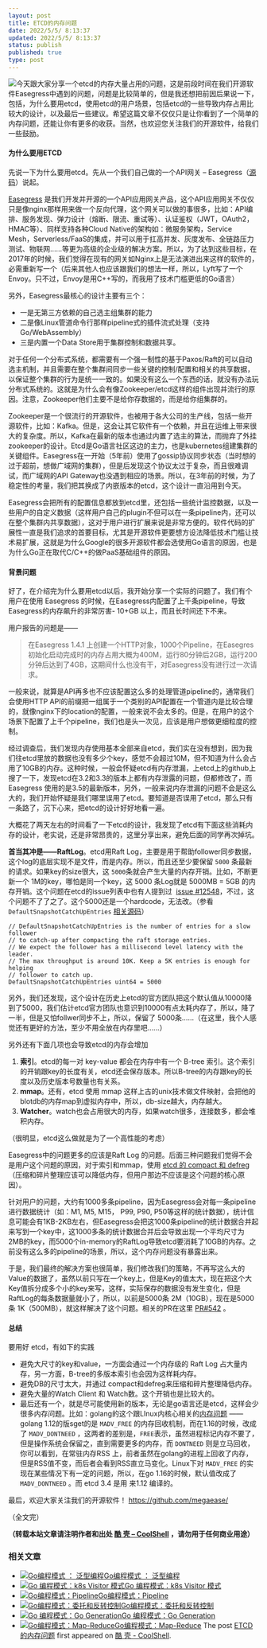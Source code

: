 ```yaml
---
layout: post
title: ETCD的内存问题
date: 2022/5/5/ 8:13:37
updated: 2022/5/5/ 8:13:37
status: publish
published: true
type: post
---
```


![](../wp-content/uploads/2022/05/etcd.png)今天跟大家分享一个etcd的内存大量占用的问题，这是前段时间在我们开源软件Easegress中遇到的问题，问题是比较简单的，但是我还想把前因后果说一下，包括，为什么要用etcd，使用etcd的用户场景，包括etcd的一些导致内存占用比较大的设计，以及最后一些建议。希望这篇文章不仅仅只是让你看到了一个简单的内存问题，还能让你有更多的收获。当然，也欢迎您关注我们的开源软件，给我们一些鼓励。


#### 为什么要用ETCD


先说一下为什么要用etcd。先从一个我们自己做的一个API网关 – Easegress（[源码](https://github.com/megaease/easegress)）说起。


[Easegress](https://github.com/megaease/easegress) 是我们开发并开源的一个API应用网关产品，这个API应用网关不仅仅只是像nginx那样用来做一个反向代理，这个网关可以做的事很多，比如：API编排、服务发现、弹力设计（熔断、限流、重试等）、认证鉴权（JWT，OAuth2，HMAC等）、同样支持各种Cloud Native的架构如：微服务架构，Service Mesh，Serverless/FaaS的集成，并可以用于扛高并发、灰度发布、全链路压力测试、物联网……等更为高级的企业级的解决方案。所以，为了达到这些目标，在2017年的时候，我们觉得在现有的网关如Nginx上是无法演进出来这样的软件的，必需重新写一个（后来其他人也应该跟我们的想法一样，所以，Lyft写了一个Envoy。只不过，Envoy是用C++写的，而我用了技术门槛更低的Go语言）


另外，Easegress最核心的设计主要有三个：



* 一是无第三方依赖的自己选主组集群的能力
* 二是像Linux管道命令行那样pipeline式的插件流式处理（支持Go/WebAssembly）
* 三是内置一个Data Store用于集群控制和数据共享。


对于任何一个分布式系统，都需要有一个强一制性的基于Paxos/Raft的可以自动选主机制，并且需要在整个集群间同步一些关键的控制/配置和相关的共享数据，以保证整个集群的行为是统一一致的。如果没有这么一个东西的话，就没有办法玩分布式系统的。这就是为什么会有像Zookeeper/etcd这样的组件出现并流行的原因。注意，Zookeeper他们主要不是给你存数据的，而是给你组集群的。


Zookeeper是一个很流行的开源软件，也被用于各大公司的生产线，包括一些开源软件，比如：Kafka。但是，这会让其它软件有一个依赖，并且在运维上带来很大的复杂度。所以，Kafka在最新的版本也通过内置了选主的算法，而抛弃了外挂zookeeper的设计。Etcd是Go语言社区这边的主力，也是kubernetes组建集群的关键组件。Easegress在一开始（5年前）使用了gossip协议同步状态（当时想的过于超前，想做广域网的集群），但是后发现这个协议太过于复杂，而且很难调试，而广域网的API Gateway也没遇到相应的场景。所以，在3年前的时候，为了稳定性的考量，我们把其换成了内嵌版本的etcd，这个设计一直沿用到今天。


Easegress会把所有的配置信息都放到etcd里，还包括一些统计监控数据，以及一些用户的自定义数据（这样用户自己的plugin不但可以在一条pipeline内，还可以在整个集群内共享数据），这对于用户进行扩展来说是非常方便的。软件代码的扩展性一直是我们追求的首要目标，尤其是开源软件更要想方设法降低技术门槛让技术易扩展，这就是为什么Google的很多开源软件都会选使用Go语言的原因，也是为什么Go正在取代C/C++的做PaaS基础组件的原因。


#### 背景问题


好了，在介绍完为什么要用etcd以后，我开始分享一个实际的问题了。我们有个用户在使用 Easegress 的时候，在Easegress内配置了上千条pipeline，导致 Easegress的内存飙升的非常厉害- 10+GB 以上，而且长时间还下不来。


用户报告的问题是——



> 在Easegress 1.4.1 上创建一个HTTP对象，1000个Pipeline，在Easegres初始化启动完成时的内存占用大概为400M，运行80分钟后2GB，运行200分钟后达到了4GB，这期间什么也没有干，对Easegress没有进行过一次请求。
> 
> 


一般来说，就算是API再多也不应该配置这么多的处理管道pipeline的，通常我们会使用HTTP API的前缀把一组属于一个类别的API配置在一个管道内是比较合理的，就像nginx下的location的配置，一般来说不会太多的。但是，在用户的这个场景下配置了上千个pipeline，我们也是头一次见，应该是用户想做更细粒度的控制。


经过调查后，我们发现内存使用基本全部来自etcd，我们实在没有想到，因为我们往etcd里放的数据也没有多少个key，感觉不会超过10M，但不知道为什么会占用了10GB的内存。这种时候，一般会怀疑etcd有内存泄漏，上etcd上的github上搜了一下，发现etcd在3.2和3.3的版本上都有内存泄露的问题，但都修改了，而 Easegress 使用的是3.5的最新版本，另外，一般来说内存泄漏的问题不会是这么大的，我们开始怀疑是我们哪里误用了etcd。要知道是否误用了etcd，那么只有一条路了，沉下心来，把etcd的设计好好地看一遍。



大概花了两天左右的时间看了一下etcd的设计，我发现了etcd有下面这些消耗内存的设计，老实说，还是非常昂贵的，这里分享出来，避免后面的同学再次掉坑。


**首当其冲是——RaftLog**。etcd用Raft Log，主要是用于帮助follower同步数据，这个log的底层实现不是文件，而是内存。所以，而且还至少要保留 `5000` 条最新的请求。如果key的size很大，这 `5000`条就会产生大量的内存开销。比如，不断更新一个 1M的key，哪怕是同一个key，这 5000 条Log就是 5000MB = 5GB 的内存开销。这个问题在etcd的issue列表中也有人提到过  [issue #12548](https://github.com/etcd-io/etcd/issues/12548)，不过，这个问题不了了之了。这个5000还是一个hardcode，无法改。（参看 `DefaultSnapshotCatchUpEntries` [相关源码](https://github.com/etcd-io/etcd/blob/29c3b0f307107fd95a6eb43ddff20db952eeb2fa/server/etcdserver/server.go#L80)）



```
// DefaultSnapshotCatchUpEntries is the number of entries for a slow follower
// to catch-up after compacting the raft storage entries.
// We expect the follower has a millisecond level latency with the leader.
// The max throughput is around 10K. Keep a 5K entries is enough for helping
// follower to catch up.
DefaultSnapshotCatchUpEntries uint64 = 5000
```

另外，我们还发现，这个设计在历史上etcd的官方团队把这个默认值从10000降到了5000，我们估计etcd官方团队也意识到10000有点太耗内存了，所以，降了一半，但是又怕follwer同步不上，所以，保留了 5000条……（在这里，我个人感觉还有更好的方法，至少不用全放在内存里吧……）


另外还有下面几项也会导致etcd的内存会增加


1. **索引**。etcd的每一对 key-value 都会在内存中有一个 B-tree 索引。这个索引的开销跟key的长度有关，etcd还会保存版本。所以B-tree的内存跟key的长度以及历史版本号数量也有关系。
2. **mmap**。还有，etcd 使用 mmap 这样上古的unix技术做文件映射，会把他的blotdb的内存map到虚拟内存中，所以，db-size越大，内存越大。
3. **Watcher**。watch也会占用很大的内存，如果watch很多，连接数多，都会堆积内存。


（很明显，etcd这么做就是为了一个高性能的考虑）



Easegress中的问题更多的应该是Raft Log 的问题。后面三种问题我们觉得不会是用户这个问题的原因，对于索引和mmap，使用 [etcd 的 compact 和 defreg](https://etcd.io/docs/v3.2/op-guide/maintenance/) （压缩和碎片整理应该可以降低内存，但用户那边不应该是这个问题的核心原因）。


针对用户的问题，大约有1000多条pipeline，因为Easegress会对每一条pipeline进行数据统计（如：M1, M5, M15， P99, P90, P50等这样的统计数据），统计信息可能会有1KB-2KB左右，但Easegress会把这1000条pipeline的统计数据合并起来写到一个key中，这1000多条的统计数据合并后会导致出现一个平均尺寸为2MB的key，而5000个in-memory的RaftLog导致etcd要消耗了10GB的内存。之前没有这么多的pipeline的场景，所以，这个内存问题没有暴露出来。


于是，我们最终的解决方案也很简单，我们修改我们的策略，不再写这么大的Value的数据了，虽然以前只写在一个key上，但是Key的值太大，现在把这个大Key值拆分成多个小的key来写，这样，实际保存的数据没有发生变化，但是RaftLog的每条数据量就小了，所以，以前是5000条 2M（10GB），现在是5000条 1K（500MB），就这样解决了这个问题。相关的PR在这里 [PR#542](https://github.com/megaease/easegress/pull/542) 。


#### 总结


要用好 etcd，有如下的实践


* 避免大尺寸的key和value，一方面会通过一个内存级的 Raft Log 占大量内存，另一方面，B-tree的多版本索引也会因为这样耗内存。
* 避免DB的尺寸太大，并通过 compact和defreg来压缩和碎片整理降低内存。
* 避免大量的Watch Client 和 Watch数。这个开销也是比较大的。
* 最后还有一个，就是尽可能使用新的版本，无论是go语言还是etcd，这样会少很多内存问题。比如：golang的这个跟LInux内核心相关的[内存问题](https://github.com/golang/go/issues/42330) —— golang 1.12的版sget的是 `MADV_FREE` 的内存回收机制，而在1.16的时候，改成了 `MADV_DONTNEED` ，这两者的差别是，`FREE`表示，虽然进程标记内存不要了，但是操作系统会保留之，直到需要更多的内存，而 `DONTNEED` 则是立马回收，你可以看到，在常驻内存RSS 上，前者虽然在golang的进程上回收了内存，但是RSS值不变，而后者会看到RSS直立马变化。Linux下对 `MADV_FREE` 的实现在某些情况下有一定的问题，所以，在go 1.16的时候，默认值改成了 `MADV_DONTNEED` 。而 etcd 3.4 是用 来1.12 编译的。


最后，欢迎大家关注我们的开源软件！ <https://github.com/megaease/>



（全文完）







**（转载本站文章请注明作者和出处 [酷 壳 – CoolShell](https://coolshell.cn/) ，请勿用于任何商业用途）**



### 相关文章

* [![Go编程模式 ： 泛型编程](../wp-content/uploads/2021/09/go-generics-150x150.png)](https://coolshell.cn/articles/21615.html)[Go编程模式 ： 泛型编程](https://coolshell.cn/articles/21615.html)
* [![Go 编程模式：k8s Visitor 模式](../wp-content/uploads/2020/12/go.k8s-150x150.png)](https://coolshell.cn/articles/21263.html)[Go 编程模式：k8s Visitor 模式](https://coolshell.cn/articles/21263.html)
* [![Go编程模式：Pipeline](../wp-content/uploads/2020/12/go.line_.-150x150.png)](https://coolshell.cn/articles/21228.html)[Go编程模式：Pipeline](https://coolshell.cn/articles/21228.html)
* [![Go编程模式：委托和反转控制](../wp-content/uploads/2020/12/go.pair_-150x150.png)](https://coolshell.cn/articles/21214.html)[Go编程模式：委托和反转控制](https://coolshell.cn/articles/21214.html)
* [![Go 编程模式：Go Generation](../wp-content/uploads/2020/12/go.generate-150x150.png)](https://coolshell.cn/articles/21179.html)[Go 编程模式：Go Generation](https://coolshell.cn/articles/21179.html)
* [![Go编程模式：Map-Reduce](../wp-content/uploads/2020/12/go.map_.reduce-150x150.png)](https://coolshell.cn/articles/21164.html)[Go编程模式：Map-Reduce](https://coolshell.cn/articles/21164.html)
The post [ETCD的内存问题](https://coolshell.cn/articles/22242.html) first appeared on [酷 壳 - CoolShell](https://coolshell.cn).